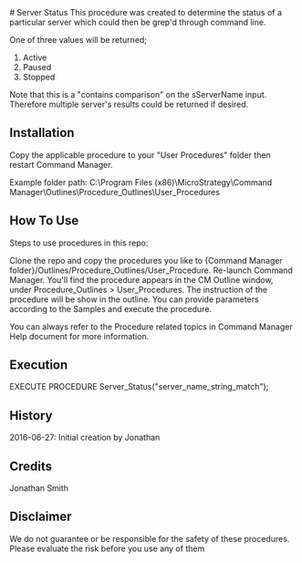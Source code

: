 <snippet>
# Server Status
This procedure was created to determine the status of a particular server which could then be grep'd through command line.

One of three values will be returned;
1. Active
1. Paused
1. Stopped

Note that this is a "contains comparison" on the sServerName input. Therefore multiple server's results could be returned if desired.

## Installation
Copy the applicable procedure to your "User Procedures" folder then restart Command Manager.

Example folder path: C:\Program Files (x86)\MicroStrategy\Command Manager\Outlines\Procedure_Outlines\User_Procedures

## How To Use

Steps to use procedures in this repo:

Clone the repo and copy the procedures you like to {Command Manager folder}/Outlines/Procedure_Outlines/User_Procedure.
Re-launch Command Manager.
You'll find the procedure appears in the CM Outline window, under Procedure_Outlines > User_Procedures. The instruction of the procedure will be show in the outline. You can provide parameters according to the Samples and execute the procedure.

You can always refer to the Procedure related topics in Command Manager Help document for more information.

## Execution
EXECUTE PROCEDURE Server_Status("server_name_string_match");

## History
2016-06-27: Initial creation by Jonathan

## Credits
Jonathan Smith

## Disclaimer
We do not guarantee or be responsible for the safety of these procedures. Please evaluate the risk before you use any of them

</snippet>